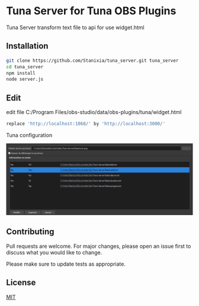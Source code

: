 # Tuna Server for Tuna OBS Plugins

Tuna Server transform text file to api for use widget.html

## Installation


```bash
git clone https://github.com/Stanixia/tuna_server.git tuna_server
cd tuna_server
npm install 
node server.js
```

## Edit

edit file C:/Program Files/obs-studio/data/obs-plugins/tuna/widget.html

```bash
replace 'http://localhost:1068/' by 'http://localhost:3000/'
```

Tuna configuration

![alt text](https://github.com/Stanixia/tuna_server/blob/main/screen.png)

## Contributing
Pull requests are welcome. For major changes, please open an issue first to discuss what you would like to change.

Please make sure to update tests as appropriate.

## License
[MIT](https://choosealicense.com/licenses/mit/)
